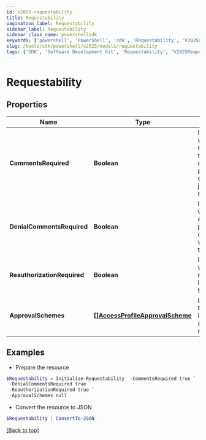 ```yaml
---
id: v2025-requestability
title: Requestability
pagination_label: Requestability
sidebar_label: Requestability
sidebar_class_name: powershellsdk
keywords: ['powershell', 'PowerShell', 'sdk', 'Requestability', 'V2025Requestability'] 
slug: /tools/sdk/powershell/v2025/models/requestability
tags: ['SDK', 'Software Development Kit', 'Requestability', 'V2025Requestability']
---
```



# Requestability

## Properties

Name | Type | Description | Notes
------------ | ------------- | ------------- | -------------
**CommentsRequired** | **Boolean** | Indicates whether the requester of the containing object must provide comments justifying the request. | [optional] [default to $false]
**DenialCommentsRequired** | **Boolean** | Indicates whether an approver must provide comments when denying the request. | [optional] [default to $false]
**ReauthorizationRequired** | **Boolean** | Indicates whether reauthorization is required for the request. | [optional] [default to $false]
**ApprovalSchemes** | [**[]AccessProfileApprovalScheme**](access-profile-approval-scheme) | List describing the steps involved in approving the request. | [optional] 

## Examples

- Prepare the resource
```powershell
$Requestability = Initialize-Requestability  -CommentsRequired true `
 -DenialCommentsRequired true `
 -ReauthorizationRequired true `
 -ApprovalSchemes null
```

- Convert the resource to JSON
```powershell
$Requestability | ConvertTo-JSON
```


[[Back to top]](#) 

